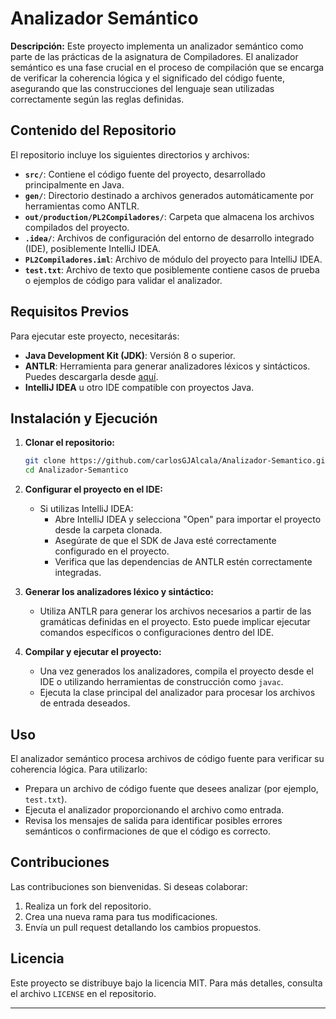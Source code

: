 
# Analizador Semántico

**Descripción:**
Este proyecto implementa un analizador semántico como parte de las prácticas de la asignatura de Compiladores. El analizador semántico es una fase crucial en el proceso de compilación que se encarga de verificar la coherencia lógica y el significado del código fuente, asegurando que las construcciones del lenguaje sean utilizadas correctamente según las reglas definidas.

## Contenido del Repositorio

El repositorio incluye los siguientes directorios y archivos:

- **`src/`**: Contiene el código fuente del proyecto, desarrollado principalmente en Java.
- **`gen/`**: Directorio destinado a archivos generados automáticamente por herramientas como ANTLR.
- **`out/production/PL2Compiladores/`**: Carpeta que almacena los archivos compilados del proyecto.
- **`.idea/`**: Archivos de configuración del entorno de desarrollo integrado (IDE), posiblemente IntelliJ IDEA.
- **`PL2Compiladores.iml`**: Archivo de módulo del proyecto para IntelliJ IDEA.
- **`test.txt`**: Archivo de texto que posiblemente contiene casos de prueba o ejemplos de código para validar el analizador.

## Requisitos Previos

Para ejecutar este proyecto, necesitarás:

- **Java Development Kit (JDK)**: Versión 8 o superior.
- **ANTLR**: Herramienta para generar analizadores léxicos y sintácticos. Puedes descargarla desde [aquí](https://www.antlr.org/download.html).
- **IntelliJ IDEA** u otro IDE compatible con proyectos Java.

## Instalación y Ejecución

1. **Clonar el repositorio:**

   ```bash
   git clone https://github.com/carlosGJAlcala/Analizador-Semantico.git
   cd Analizador-Semantico
   ```

2. **Configurar el proyecto en el IDE:**
   - Si utilizas IntelliJ IDEA:
     - Abre IntelliJ IDEA y selecciona "Open" para importar el proyecto desde la carpeta clonada.
     - Asegúrate de que el SDK de Java esté correctamente configurado en el proyecto.
     - Verifica que las dependencias de ANTLR estén correctamente integradas.

3. **Generar los analizadores léxico y sintáctico:**
   - Utiliza ANTLR para generar los archivos necesarios a partir de las gramáticas definidas en el proyecto. Esto puede implicar ejecutar comandos específicos o configuraciones dentro del IDE.

4. **Compilar y ejecutar el proyecto:**
   - Una vez generados los analizadores, compila el proyecto desde el IDE o utilizando herramientas de construcción como `javac`.
   - Ejecuta la clase principal del analizador para procesar los archivos de entrada deseados.

## Uso

El analizador semántico procesa archivos de código fuente para verificar su coherencia lógica. Para utilizarlo:

- Prepara un archivo de código fuente que desees analizar (por ejemplo, `test.txt`).
- Ejecuta el analizador proporcionando el archivo como entrada.
- Revisa los mensajes de salida para identificar posibles errores semánticos o confirmaciones de que el código es correcto.

## Contribuciones

Las contribuciones son bienvenidas. Si deseas colaborar:

1. Realiza un fork del repositorio.
2. Crea una nueva rama para tus modificaciones.
3. Envía un pull request detallando los cambios propuestos.

## Licencia

Este proyecto se distribuye bajo la licencia MIT. Para más detalles, consulta el archivo `LICENSE` en el repositorio.

---


